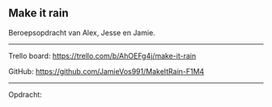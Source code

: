 ## Make it rain

Beroepsopdracht van Alex, Jesse en Jamie. 

-----------------------------------------------------------------

Trello board: https://trello.com/b/AhOEFg4j/make-it-rain

GitHub: https://github.com/JamieVos991/MakeItRain-F1M4

-----------------------------------------------------------------

Opdracht: 
